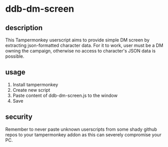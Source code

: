 # ddb-dm-screen

## description

This Tampermonkey userscript aims to provide simple DM screen by extracting json-formatted character data. For it to work, user must be a DM owning the campaign, otherwise no access to character's JSON data is possible.

## usage

1. Install tampermonkey
2. Create new script
3. Paste content of ddb-dm-screen.js to the window
4. Save

## security

Remember to never paste unknown userscripts from some shady github repos to your tampermonkey addon as this can severely compromise your PC.
